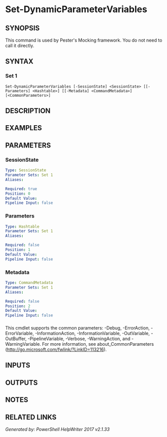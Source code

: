 ﻿# Set-DynamicParameterVariables

## SYNOPSIS
This command is used by Pester's Mocking framework.  You do not need to call it directly.

## SYNTAX

### Set 1
```
Set-DynamicParameterVariables [-SessionState] <SessionState> [[-Parameters] <Hashtable>] [[-Metadata] <CommandMetadata>] [<CommonParameters>]
```

## DESCRIPTION


## EXAMPLES

## PARAMETERS

### SessionState


```yaml
Type: SessionState
Parameter Sets: Set 1
Aliases: 

Required: true
Position: 0
Default Value: 
Pipeline Input: false
```

### Parameters


```yaml
Type: Hashtable
Parameter Sets: Set 1
Aliases: 

Required: false
Position: 1
Default Value: 
Pipeline Input: false
```

### Metadata


```yaml
Type: CommandMetadata
Parameter Sets: Set 1
Aliases: 

Required: false
Position: 2
Default Value: 
Pipeline Input: false
```

### <CommonParameters>
This cmdlet supports the common parameters: -Debug, -ErrorAction, -ErrorVariable, -InformationAction, -InformationVariable, -OutVariable, -OutBuffer, -PipelineVariable, -Verbose, -WarningAction, and -WarningVariable. For more information, see about_CommonParameters (http://go.microsoft.com/fwlink/?LinkID=113216).

## INPUTS

## OUTPUTS

## NOTES

## RELATED LINKS


*Generated by: PowerShell HelpWriter 2017 v2.1.33*
